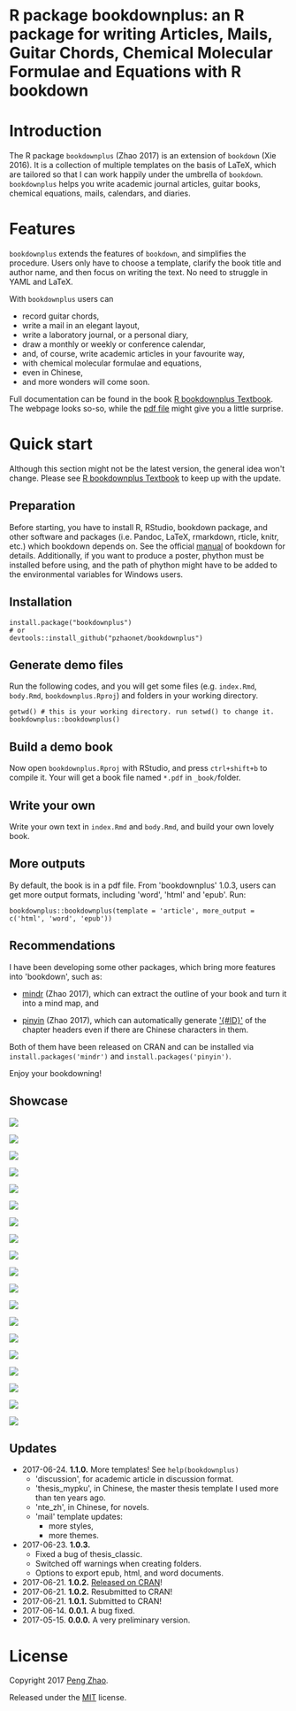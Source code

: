 # R package bookdownplus: an R package for writing Articles, Mails, Guitar Chords, Chemical Molecular Formulae and Equations with R bookdown

# Introduction

The R package `bookdownplus` (Zhao 2017) is an extension of `bookdown` (Xie 2016). It is a collection of
multiple templates on the basis of LaTeX, which are tailored so that I can work happily under the umbrella of `bookdown`. `bookdownplus` helps you write academic journal articles, guitar books, chemical equations, mails, calendars, and diaries.

# Features

`bookdownplus` extends the features of `bookdown`, and simplifies the procedure. Users only have to choose a template, clarify the book title and author name, and then focus on writing the text. No need to struggle in YAML and LaTeX. 

With `bookdownplus` users can

-   record guitar chords,
-   write a mail in an elegant layout,
-   write a laboratory journal, or a personal diary,
-   draw a monthly or weekly or conference calendar,
-   and, of course, write academic articles in your favourite way,
-   with chemical molecular formulae and equations,
-   even in Chinese,
-   and more wonders will come soon.

Full documentation can be found in the book [R bookdownplus Textbook](https://bookdown.org/baydap/bookdownplus). The webpage looks so-so, while the [pdf file](https://bookdown.org/baydap/bookdownplus/bookdownplus.pdf) might give you a little surprise.  

# Quick start

Although this section might not be the latest version, the general idea won't change. Please see [R bookdownplus Textbook](https://bookdown.org/baydap/bookdownplus) to keep up with the update.

## Preparation

Before starting, you have to install R, RStudio, bookdown package, and
other software and packages (i.e. Pandoc, LaTeX, rmarkdown, rticle,
knitr, etc.) which bookdown depends on. See the official [manual](https://bookdown.org/yihui/bookdown/) of
bookdown for details. Additionally, if you want to produce a poster, phython must be installed before using, and the path of phython might have to be added to the environmental variables for Windows users.

## Installation

```
install.package("bookdownplus")
# or
devtools::install_github("pzhaonet/bookdownplus")
```

## Generate demo files

Run the following codes, and you will get some files (e.g. `index.Rmd`, `body.Rmd`, `bookdownplus.Rproj`) and folders in your working directory.

```
getwd() # this is your working directory. run setwd() to change it.
bookdownplus::bookdownplus()
```

## Build a demo book

Now open `bookdownplus.Rproj` with RStudio, and press `ctrl+shift+b` to compile it. Your will get a book file named `*.pdf` in `_book/`folder.

## Write your own
Write your own text in `index.Rmd` and `body.Rmd`, and build your own lovely book.

## More outputs

By default, the book is in a pdf file. From 'bookdownplus' 1.0.3, users can get more output formats, including 'word', 'html' and 'epub'. Run:

```
bookdownplus::bookdownplus(template = 'article', more_output = c('html', 'word', 'epub'))
```

## Recommendations

I have been developing some other packages, which bring more features into 'bookdown', such as:

- [mindr](https://github.com/pzhaonet/mindr) (Zhao 2017), which can extract the outline of your book and turn it into a mind map, and

- [pinyin](https://github.com/pzhaonet/pinyin) (Zhao 2017), which can automatically generate ['{#ID}'](https://bookdown.org/yihui/bookdown/cross-references.html) of the chapter headers even if there are Chinese characters in them.

Both of them have been released on CRAN and can be installed via `install.packages('mindr')` and `install.packages('pinyin')`.


Enjoy your bookdowning!



## Showcase


![](https://raw.githubusercontent.com/pzhaonet/bookdownplus/master/ins/showcase/bookdownplus_article.jpg)

![](https://raw.githubusercontent.com/pzhaonet/bookdownplus/master/ins/showcase/bookdownplus_article_mdpi.jpg)

![](https://raw.githubusercontent.com/pzhaonet/bookdownplus/master/ins/showcase/bookdownplus_article_zh.jpg)

![](https://raw.githubusercontent.com/pzhaonet/bookdownplus/master/ins/showcase/bookdownplus_calendar.jpg)

![](https://raw.githubusercontent.com/pzhaonet/bookdownplus/master/ins/showcase/bookdownplus_chemistry.jpg)

![](https://raw.githubusercontent.com/pzhaonet/bookdownplus/master/ins/showcase/bookdownplus_discussion.jpg)

![](https://raw.githubusercontent.com/pzhaonet/bookdownplus/master/ins/showcase/bookdownplus_guitar.jpg)

![](https://raw.githubusercontent.com/pzhaonet/bookdownplus/master/ins/showcase/bookdownplus_journal.jpg)

![](https://raw.githubusercontent.com/pzhaonet/bookdownplus/master/ins/showcase/bookdownplus_mail.jpg)

![](https://raw.githubusercontent.com/pzhaonet/bookdownplus/master/ins/showcase/bookdownplus_nte_zh.jpg)

![](https://raw.githubusercontent.com/pzhaonet/bookdownplus/master/ins/showcase/bookdownplus_poem.jpg)

![](https://raw.githubusercontent.com/pzhaonet/bookdownplus/master/ins/showcase/bookdownplus_thesis_classic.jpg)

![](https://raw.githubusercontent.com/pzhaonet/bookdownplus/master/ins/showcase/bookdownplus_thesis_mypku.jpg)

![](https://raw.githubusercontent.com/pzhaonet/bookdownplus/master/ins/showcase/bookdownplus_thesis_ubt.jpg)

![](https://raw.githubusercontent.com/pzhaonet/bookdownplus/master/ins/showcase/bookdownplus_thesis_zju.jpg)

![](https://raw.githubusercontent.com/pzhaonet/bookdownplus/master/ins/showcase/bookdownplus_yihui_demo.jpg)

![](https://raw.githubusercontent.com/pzhaonet/bookdownplus/master/ins/showcase/bookdownplus_yihui_mini.jpg)

![](https://raw.githubusercontent.com/pzhaonet/bookdownplus/master/ins/showcase/bookdownplus_yihui_zh.jpg)

![](https://raw.githubusercontent.com/pzhaonet/bookdownplus/master/ins/showcase/bookdownplus_poster.jpg)


## Updates


- 2017-06-24. **1.1.0.** More templates! See `help(bookdownplus)`
  - 'discussion', for academic article in discussion format.
  - 'thesis_mypku', in Chinese, the master thesis template I used more than ten years ago.
  - 'nte_zh', in Chinese, for novels.
  - 'mail' template updates:
    - more styles,
	- more themes.
- 2017-06-23. **1.0.3.** 
  - Fixed a bug of thesis_classic. 
  - Switched off warnings when creating folders.
  - Options to export epub, html, and word documents.
- 2017-06-21. **1.0.2.** [Released on CRAN](https://cran.r-project.org/web/packages/bookdownplus/index.html)!
- 2017-06-21. **1.0.2.** Resubmitted to CRAN!
- 2017-06-21. **1.0.1.** Submitted to CRAN!
- 2017-06-14. **0.0.1.** A bug fixed.
- 2017-05-15. **0.0.0.** A very preliminary version.


# License

Copyright 2017 [Peng Zhao](http://pzhao.org).

Released under the [MIT](https://github.com/pzhaonet/bookdown-plus/blob/master/LICENSE.md) license.
